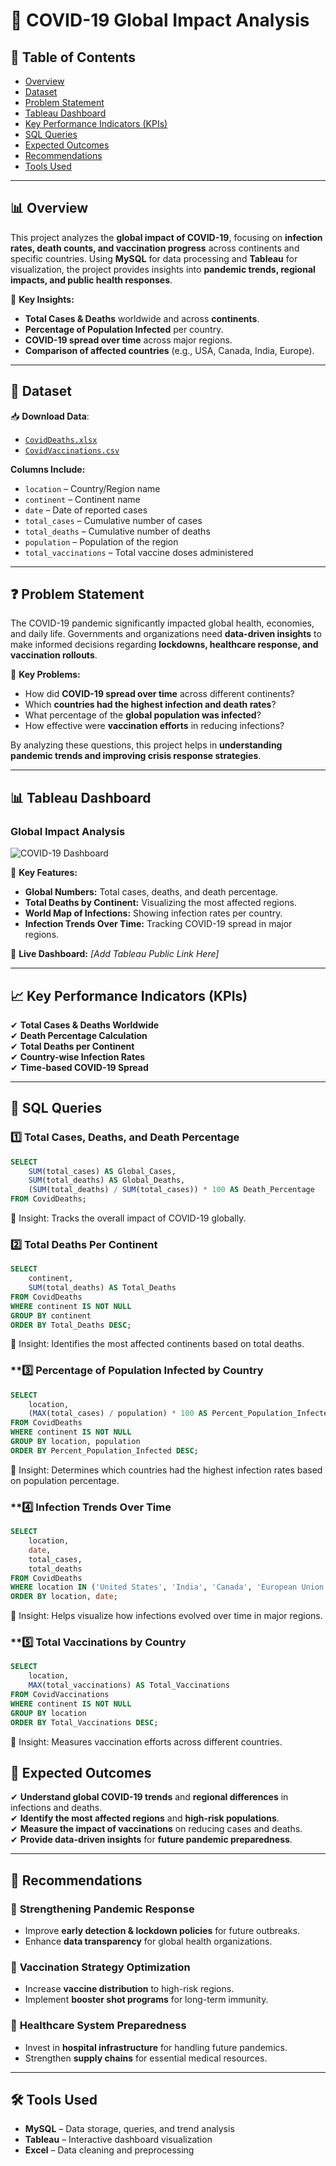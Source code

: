 # 🦠 COVID-19 Global Impact Analysis  

## 📌 Table of Contents  
- [Overview](#overview)  
- [Dataset](#dataset)  
- [Problem Statement](#problem-statement)  
- [Tableau Dashboard](#tableau-dashboard)  
- [Key Performance Indicators (KPIs)](#key-performance-indicators-kpis)  
- [SQL Queries](#sql-queries)  
- [Expected Outcomes](#expected-outcomes)  
- [Recommendations](#recommendations)  
- [Tools Used](#tools-used)  

---

## 📊 Overview  

This project analyzes the **global impact of COVID-19**, focusing on **infection rates, death counts, and vaccination progress** across continents and specific countries. Using **MySQL** for data processing and **Tableau** for visualization, the project provides insights into **pandemic trends, regional impacts, and public health responses**.

📌 **Key Insights:**  
- **Total Cases & Deaths** worldwide and across **continents**.  
- **Percentage of Population Infected** per country.  
- **COVID-19 spread over time** across major regions.  
- **Comparison of affected countries** (e.g., USA, Canada, India, Europe).  

---

## 📂 Dataset  

📥 **Download Data**:  
- [`CovidDeaths.xlsx`](./CovidDeaths-revise.xlsx)  
- [`CovidVaccinations.csv`](./CovidVaccinations.csv)  

**Columns Include:**  
- `location` – Country/Region name  
- `continent` – Continent name  
- `date` – Date of reported cases  
- `total_cases` – Cumulative number of cases  
- `total_deaths` – Cumulative number of deaths  
- `population` – Population of the region  
- `total_vaccinations` – Total vaccine doses administered  

---

## ❓ Problem Statement  

The COVID-19 pandemic significantly impacted global health, economies, and daily life. Governments and organizations need **data-driven insights** to make informed decisions regarding **lockdowns, healthcare response, and vaccination rollouts**.

📌 **Key Problems:**  
- How did **COVID-19 spread over time** across different continents?  
- Which **countries had the highest infection and death rates**?  
- What percentage of the **global population was infected**?  
- How effective were **vaccination efforts** in reducing infections?  

By analyzing these questions, this project helps in **understanding pandemic trends and improving crisis response strategies**.  

---

## 📊 Tableau Dashboard  

### **Global Impact Analysis**  
![COVID-19 Dashboard](./Covid_Project.png)  

📍 **Key Features:**  
- **Global Numbers:** Total cases, deaths, and death percentage.  
- **Total Deaths by Continent:** Visualizing the most affected regions.  
- **World Map of Infections:** Showing infection rates per country.  
- **Infection Trends Over Time:** Tracking COVID-19 spread in major regions.  

🔗 **Live Dashboard:** *[Add Tableau Public Link Here]*  

---

## 📈 Key Performance Indicators (KPIs)  

✔ **Total Cases & Deaths Worldwide**  
✔ **Death Percentage Calculation**  
✔ **Total Deaths per Continent**  
✔ **Country-wise Infection Rates**  
✔ **Time-based COVID-19 Spread**  

---

## 💾 SQL Queries  

### **1️⃣ Total Cases, Deaths, and Death Percentage**  
```sql
SELECT 
    SUM(total_cases) AS Global_Cases, 
    SUM(total_deaths) AS Global_Deaths, 
    (SUM(total_deaths) / SUM(total_cases)) * 100 AS Death_Percentage 
FROM CovidDeaths;
```
📌 Insight: Tracks the overall impact of COVID-19 globally.

### **2️⃣ Total Deaths Per Continent**  
```sql
SELECT 
    continent, 
    SUM(total_deaths) AS Total_Deaths 
FROM CovidDeaths 
WHERE continent IS NOT NULL 
GROUP BY continent 
ORDER BY Total_Deaths DESC;
```
📌 Insight: Identifies the most affected continents based on total deaths.

### **3️⃣ Percentage of Population Infected by Country
```sql
SELECT 
    location, 
    (MAX(total_cases) / population) * 100 AS Percent_Population_Infected 
FROM CovidDeaths 
WHERE continent IS NOT NULL 
GROUP BY location, population
ORDER BY Percent_Population_Infected DESC;
```
📌 Insight: Determines which countries had the highest infection rates based on population percentage.

### **4️⃣ Infection Trends Over Time
```sql
SELECT 
    location, 
    date, 
    total_cases, 
    total_deaths 
FROM CovidDeaths 
WHERE location IN ('United States', 'India', 'Canada', 'European Union') 
ORDER BY location, date;
```
📌 Insight: Helps visualize how infections evolved over time in major regions.

### **5️⃣ Total Vaccinations by Country
```sql
SELECT 
    location, 
    MAX(total_vaccinations) AS Total_Vaccinations 
FROM CovidVaccinations 
WHERE continent IS NOT NULL 
GROUP BY location
ORDER BY Total_Vaccinations DESC;
```
📌 Insight: Measures vaccination efforts across different countries.

## 🎯 Expected Outcomes  

✔ **Understand global COVID-19 trends** and **regional differences** in infections and deaths.  
✔ **Identify the most affected regions** and **high-risk populations**.  
✔ **Measure the impact of vaccinations** on reducing cases and deaths.  
✔ **Provide data-driven insights** for **future pandemic preparedness**.  

---

## 🔹 Recommendations  

### 📌 **Strengthening Pandemic Response**  
- Improve **early detection & lockdown policies** for future outbreaks.  
- Enhance **data transparency** for global health organizations.  

### 📌 **Vaccination Strategy Optimization**  
- Increase **vaccine distribution** to high-risk regions.  
- Implement **booster shot programs** for long-term immunity.  

### 📌 **Healthcare System Preparedness**  
- Invest in **hospital infrastructure** for handling future pandemics.  
- Strengthen **supply chains** for essential medical resources.  

---

## 🛠 Tools Used  

- **MySQL** – Data storage, queries, and trend analysis  
- **Tableau** – Interactive dashboard visualization  
- **Excel** – Data cleaning and preprocessing  


